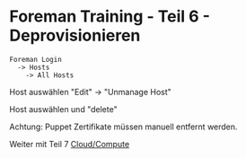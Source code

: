 # Foreman Training - Teil 6 - Deprovisionieren

    Foreman Login
      -> Hosts
        -> All Hosts

Host auswählen "Edit" -> "Unmanage Host"

Host auswählen und "delete"

Achtung: Puppet Zertifikate müssen manuell entfernt werden.

Weiter mit Teil 7 [Cloud/Compute](../07_compute_resources)
